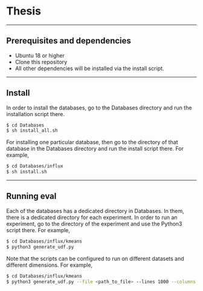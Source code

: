 # Thesis

___
## Prerequisites and dependencies

- Ubuntu 18 or higher
- Clone this repository
- All other dependencies will be installed via the install script.

___
## Install

In order to install the databases, go to the Databases directory and run the installation script there.

```bash
$ cd Databases
$ sh install_all.sh
```

For installing one particular database, then go to the directory of that database in the Databases directory and run the install script there. For example,

```bash
$ cd Databases/influx
$ sh install.sh
```

___
## Running eval

Each of the databases has a dedicated directory in Databases. In them, there is a dedicated directory for each experiment. In order to run an experiment, go to the directory of the experiment and use the Python3 script there. For example,

```bash
$ cd Databases/influx/kmeans
$ python3 generate_udf.py
```

Note that the scripts can be configured to run on different datasets and different dimensions. For example,
```bash
$ cd Databases/influx/kmeans
$ python3 generate_udf.py --file <path_to_file> --lines 1000 --columns 50
```